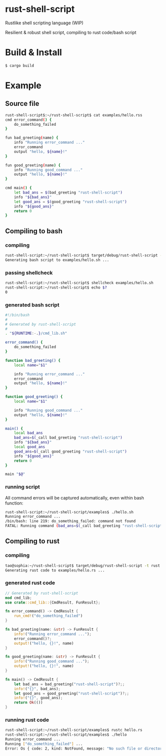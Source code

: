 # rust-shell-script
Rustlike shell scripting language (WIP)

Resilient & robust shell script, compiling to rust code/bash script

# Build & Install
```bash
$ cargo build
```

# Example

## Source file

```bash
rust-shell-script$:~/rust-shell-script$ cat examples/hello.rss
cmd error_command() {
    do_something_failed
}

fun bad_greeting(name) {
    info "Running error_command ..."
    error_command
    output "hello, ${name}!"
}

fun good_greeting(name) {
    info "Running good_command ..."
    output "hello, ${name}!"
}

cmd main() {
    let bad_ans = $(bad_greeting "rust-shell-script")
    info "${bad_ans}"
    let good_ans = $(good_greeting "rust-shell-script")
    info "${good_ans}"
    return 0
}
```

## Compiling to bash

### compiling
```bash
rust-shell-script:~/rust-shell-script$ target/debug/rust-shell-script -t bash examples/hello.rss 
Generating bash script to examples/hello.sh ...
```

### passing shellcheck
```bash
rust-shell-script:~/rust-shell-script$ shellcheck examples/hello.sh 
rust-shell-script:~/rust-shell-script$ echo $?
0
```

### generated bash script
```bash
#!/bin/bash
#
# Generated by rust-shell-script
#
. "${RUNTIME:-.}/cmd_lib.sh"

error_command() {
    do_something_failed
}

function bad_greeting() {
    local name="$1"

    info "Running error_command ..."
    error_command
    output "hello, ${name}!"
}

function good_greeting() {
    local name="$1"

    info "Running good_command ..."
    output "hello, ${name}!"
}

main() {
    local bad_ans
    bad_ans=$(_call bad_greeting "rust-shell-script")
    info "${bad_ans}"
    local good_ans
    good_ans=$(_call good_greeting "rust-shell-script")
    info "${good_ans}"
    return 0
}

main "$@"
```

### running script

All command errors will be captured automatically, even within bash function:
```bash
rust-shell-script:~/rust-shell-script/examples$ ./hello.sh 
Running error_command ...
/bin/bash: line 219: do_something_failed: command not found
FATAL: Running command (bad_ans=$(_call bad_greeting "rust-shell-script")) near script hello.sh:main():1 failed (ret=127)
```

## Compiling to rust

### compiling
```bash
tao@sophia:~/rust-shell-script$ target/debug/rust-shell-script -t rust examples/hello.rss 
Generating rust code to examples/hello.rs ...
```

### generated rust code
```rust
// Generated by rust-shell-script
mod cmd_lib;
use crate::cmd_lib::{CmdResult, FunResult};

fn error_command() -> CmdResult {
    run_cmd!("do_something_failed")
}

fn bad_greeting(name: &str) -> FunResult {
    info!("Running error_command ...");
    error_command()?;
    output!("hello, {}!", name)
}

fn good_greeting(name: &str) -> FunResult {
    info!("Running good_command ...");
    output!("hello, {}!", name)
}

fn main() -> CmdResult {
    let bad_ans = bad_greeting("rust-shell-script")?;;
    info!("{}", bad_ans);
    let good_ans = good_greeting("rust-shell-script")?;;
    info!("{}", good_ans);
    return Ok(())
}
```

### running rust code
```bash
rust-shell-script:~/rust-shell-script/examples$ rustc hello.rs
rust-shell-script:~/rust-shell-script/examples$ ./hello
Running error_command ...
Running ["do_something_failed"] ...
Error: Os { code: 2, kind: NotFound, message: "No such file or directory" }
```
